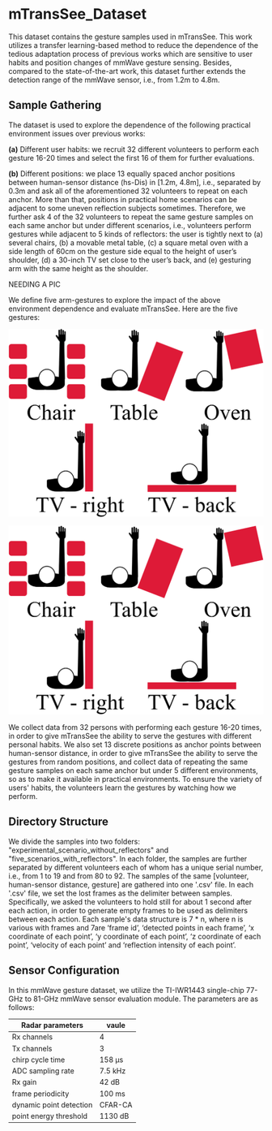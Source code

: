 # mTransSee_Dataset

This dataset contains the gesture samples used in mTransSee. 
This work utilizes a transfer learning-based method to reduce the dependence of the tedious adaptation process of previous works which are sensitive to user habits and position changes of mmWave gesture sensing.
Besides, compared to the state-of-the-art work, this dataset further extends the detection range of the mmWave sensor, i.e., from 1.2m to 4.8m.

## Sample Gathering

The dataset is used to explore the dependence of the following practical environment issues over previous works:

**(a)** Different user habits: we recruit 32 different volunteers to perform each gesture 16-20 times and select the first 16 of them for further evaluations.

**(b)** Different positions: we place 13 equally spaced anchor positions between human-sensor distance (hs-Dis) in \[1.2m, 4.8m\], i.e., separated by 0.3m and ask all of the aforementioned 32 volunteers to repeat on each anchor. More than that, positions in practical home scenarios can be adjacent to some uneven reflection subjects sometimes. Therefore, we further ask 4 of the 32 volunteers to repeat the same gesture samples on each same anchor but under different scenarios, i.e., volunteers perform gestures while adjacent to 5 kinds of reflectors: the user is tightly next to (a) several chairs, (b) a movable metal table, (c) a square metal oven with a side length of 60cm on the gesture side equal to the height of user’s shoulder, (d) a 30-inch TV set close to the user’s back, and (e) gesturing arm with the same height as the shoulder.

NEEDING A PIC

We define five arm-gestures to explore the impact of the above environment dependence and evaluate mTransSee. Here are the five gestures:

![image](https://github.com/mmTransGes/mTransSee_Dataset/blob/master/reflectors.png)

<img src="https://github.com/mmTransGes/mTransSee_Dataset/blob/master/reflectors.png" width="550"  alt="reflectors"/><br/>

We collect data from 32 persons with performing each gesture 16-20 times, in order to give mTransSee the ability to serve the gestures with different personal habits. We also set 13 discrete positions as anchor points between human-sensor distance, in order to give mTransSee the ability to serve the gestures from random positions, and collect data of repeating the same gesture samples on each same anchor but under 5 different environments, so as to make it available in practical environments.
To ensure the variety of users' habits, the volunteers learn the gestures by watching how we perform.

## Directory Structure

We divide the samples into two folders: "experimental_scenario_without_reflectors" and "five_scenarios_with_reflectors".
In each folder, the samples are further separated by different volunteers each of whom has a unique serial number, i.e., from 1 to 19 and from 80 to 92.
The samples of the same \[volunteer, human-sensor distance, gesture\] are gathered into one '.csv' file.
In each '.csv' file, we set the lost frames as the delimiter between samples. Specifically, we asked the volunteers to hold still for about 1 second after each action, in order to generate empty frames to be used as delimiters between each action.
Each sample's data structure is 7 * n, where n is various with frames and 7are ‘frame id’, ‘detected points in each frame’, ‘x coordinate of each point’, ‘y coordinate of each point’, ‘z coordinate of each point’, ‘velocity of each point’ and ‘reflection intensity of each point’.

## Sensor Configuration

In this mmWave gesture dataset, we utilize the TI-IWR1443 single-chip 77-GHz to 81-GHz mmWave sensor evaluation module. The parameters are as follows:

| Radar parameters | vaule |
| ----- | ----- |
| Rx channels | 4 |
| Tx channels | 3 |
| chirp cycle time | 158 μs |
| ADC sampling rate | 7.5 kHz |
| Rx gain | 42 dB |
| frame periodicity | 100 ms |
| dynamic point detection | CFAR-CA |
| point energy threshold | 1130 dB |
